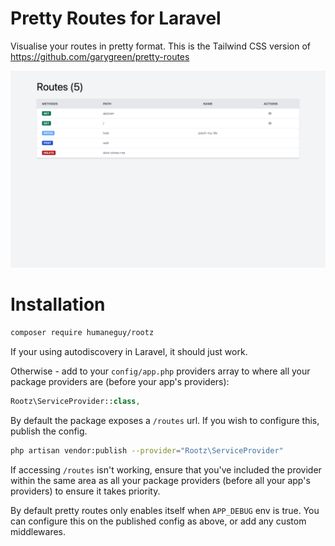Pretty Routes for Laravel
====

Visualise your routes in pretty format.
This is the Tailwind CSS version of https://github.com/garygreen/pretty-routes

![Pretty Routes](rootz.png)

# Installation

```bash
composer require humaneguy/rootz
```

If your using autodiscovery in Laravel, it should just work.

Otherwise - add to your `config/app.php` providers array to where all your package providers are (before your app's providers):

```php
Rootz\ServiceProvider::class,
```

By default the package exposes a `/routes` url. If you wish to configure this, publish the config.

```bash
php artisan vendor:publish --provider="Rootz\ServiceProvider"
```

If accessing `/routes` isn't working, ensure that you've included the provider within the same area as all your package providers (before all your app's providers) to ensure it takes priority.

By default pretty routes only enables itself when `APP_DEBUG` env is true. You can configure this on the published config as above, or add any custom middlewares.
